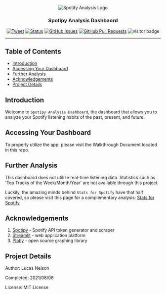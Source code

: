<p align="center">
 <img src="https://images.prismic.io/soundcharts/727545d02420e55c5c6a376f633a1f02ebc59dc5_mapspot2.png?auto=compress,format" alt="Spotify Analysis Logo"></a>
</p>

<h3 align="center">Spotipy Analysis Dashbaord</h3>

<div align="center">

  [![Tweet](https://img.shields.io/twitter/url/https/shields.io.svg?style=social)](https://twitter.com/intent/tweet?text=%F0%9F%93%A2%20Various%20README%20templates%20and%20tips%20on%20writing%20high-quality%20documentation%20that%20people%20want%20to%20read.&url=https://github.com/lucas-nelson-uiuc/academia_epidemia/edit/main/spotipy_analysis)
  [![Status](https://img.shields.io/badge/status-active-success.svg)]()
  [![GitHub Issues](https://img.shields.io/github/issues/lucas-nelson-uiuc/academia_epidemia)](https://github.com/lucas-nelson-uiuc/academia_epidemia/edit/main/spotipy_analysis/issues)
  [![GitHub Pull Requests](https://img.shields.io/github/issues-pr/lucas-nelson-uiuc/academia_epidemia)](https://github.com/lucas-nelson-uiuc/academia_epidemia/edit/main/spotipy_analysis/pulls)
 ![visitor badge](https://github.com/lucas-nelson-uiuc/spotipy_analysis)

</div>

---


## Table of Contents

- [Introduction](#intro_section)
- [Accessing Your Dashboard](#start_section)
- [Further Analysis](#Further-Analysis)
- [Acknowledgements](#Acknowledgments)
- [Project Details](#Project-Details)


## Introduction <a name = "intro_section"></a>
Welcome to `Spotipy Analysis Dashboard`, the dashboard that allows you to analyze your Spotify listening habits of the past, present, and future.

## Accessing Your Dashboard <a name = "start_section"></a>

To properly utilize the app, please visit the Walkthrough Document located in this repo.

## Further Analysis
This dashboard does not utilize real-time listening data. Statistics such as 'Top Tracks of the Week/Month/Year' are not available through this project.

Luckily, the amazing minds behind `Stats for Spotify` have that half covered, so please visit this page for a complementary analysis: [Stats for Spotify](https://www.statsforspotify.com/)

## Acknowledgements <a name = "acknowledgements"></a>

1. [Spotipy](https://spotipy.readthedocs.io/en/2.18.0/) - Spotify API token generator and scraper
2. [Streamlit](https://streamlit.io/) - web application platform
3. [Plotly](https://plotly.com/python/) - open source graphing library

## Project Details
Author: Lucas Nelson

Completed: 2021/08/06

License: MIT License
